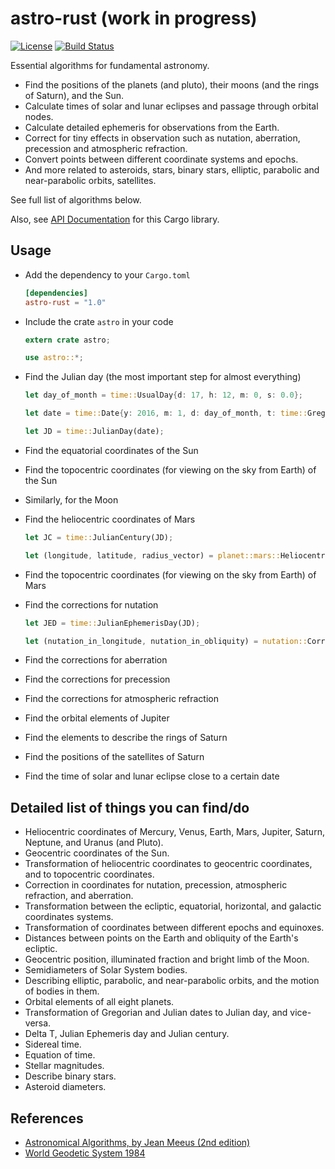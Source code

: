 # astro-rust (work in progress)

[![License](https://img.shields.io/packagist/l/doctrine/orm.svg)](https://github.com/saurvs/astro-rust/blob/master/LICENSE.md) [![Build Status](https://travis-ci.org/saurvs/astro-rust.svg?branch=master)](https://travis-ci.org/saurvs/astro-rust)

Essential algorithms for fundamental astronomy.

* Find the positions of the planets (and pluto), their moons (and the rings of Saturn), and the Sun.
* Calculate times of solar and lunar eclipses and passage through orbital nodes.
* Calculate detailed ephemeris for observations from the Earth.
* Correct for tiny effects in observation such as nutation,
   aberration, precession and atmospheric refraction.
* Convert points between different coordinate systems and epochs.
* And more related to asteroids, stars, binary stars, elliptic, parabolic and near-parabolic orbits, satellites.
  
See full list of algorithms below.

Also, see [API Documentation](https://saurvs.github.io/astro-rust/) for this Cargo library.

## Usage

* Add the dependency to your ```Cargo.toml```
   ```toml
   [dependencies]
   astro-rust = "1.0"
   ```

* Include the crate ```astro``` in your code
  ```rust
  extern crate astro;

  use astro::*;
  ```

* Find the Julian day (the most important step for almost everything)
  ```rust
  let day_of_month = time::UsualDay{d: 17, h: 12, m: 0, s: 0.0};

  let date = time::Date{y: 2016, m: 1, d: day_of_month, t: time::Gregorian};

  let JD = time::JulianDay(date);
  ```

* Find the equatorial coordinates of the Sun
* Find the topocentric coordinates (for viewing on the sky from Earth) of the Sun
* Similarly, for the Moon
* Find the heliocentric coordinates of Mars
  ```rust
  let JC = time::JulianCentury(JD);

  let (longitude, latitude, radius_vector) = planet::mars::HeliocentricCoords(JC);
  ```

* Find the topocentric coordinates (for viewing on the sky from Earth) of Mars
* Find the corrections for nutation
  ```rust
  let JED = time::JulianEphemerisDay(JD);

  let (nutation_in_longitude, nutation_in_obliquity) = nutation::Corrections(JC);
  ```

* Find the corrections for aberration
* Find the corrections for precession
* Find the corrections for atmospheric refraction
* Find the orbital elements of Jupiter
* Find the elements to describe the rings of Saturn
* Find the positions of the satellites of Saturn
* Find the time of solar and lunar eclipse close to a certain date

## Detailed list of things you can find/do
* Heliocentric coordinates of Mercury, Venus, Earth, Mars, Jupiter, Saturn, Neptune, and Uranus (and Pluto).
* Geocentric coordinates of the Sun.
* Transformation of heliocentric coordinates to geocentric coordinates, and to topocentric coordinates.
* Correction in coordinates for nutation, precession, atmospheric refraction, and aberration.
* Transformation between the ecliptic, equatorial, horizontal, and galactic coordinates systems.
* Transformation of coordinates between different epochs and equinoxes.
* Distances between points on the Earth and obliquity of the Earth's ecliptic.
* Geocentric position, illuminated fraction and bright limb of the Moon.
* Semidiameters of Solar System bodies.
* Describing elliptic, parabolic, and near-parabolic orbits, and the motion of bodies in them.
* Orbital elements of all eight planets.
* Transformation of Gregorian and Julian dates to Julian day, and vice-versa.
* Delta T, Julian Ephemeris day and Julian century.
* Sidereal time.
* Equation of time.
* Stellar magnitudes.
* Describe binary stars.
* Asteroid diameters.

## References
* [Astronomical Algorithms, by Jean Meeus (2nd edition)](http://www.willbell.com/math/mc1.htm)
* [World Geodetic System 1984](https://confluence.qps.nl/pages/viewpage.action?pageId=29855173)